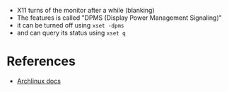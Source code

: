 * X11 turns of the monitor after a while (blanking)
* The features is called "DPMS (Display Power Management Signaling)" 
* it can be turned off using `xset -dpms` 
* and can query its status using `xset q`


# References
+ [Archlinux docs](https://wiki.archlinux.org/title/Display_Power_Management_Signaling)
